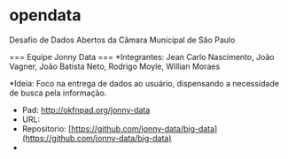 opendata
========

Desafio de Dados Abertos da Câmara Municipal de São Paulo

=== Equipe Jonny Data ===
*Integrantes: Jean Carlo Nascimento, João Vagner, João Batista Neto, Rodrigo Moyle, Willian Moraes

*Ideia: Foco na entrega de dados ao usuário, dispensando a necessidade de busca pela informação.

* Pad: http://okfnpad.org/jonny-data
* URL:
* Repositorio: [https://github.com/jonny-data/big-data](https://github.com/jonny-data/big-data)
* 